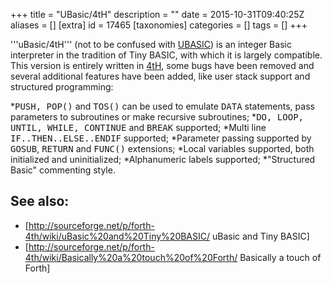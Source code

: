 +++
title = "UBasic/4tH"
description = ""
date = 2015-10-31T09:40:25Z
aliases = []
[extra]
id = 17465
[taxonomies]
categories = []
tags = []
+++

'''uBasic/4tH''' (not to be confused with [UBASIC](https://rosettacode.org/wiki/UBASIC)) is an integer Basic interpreter in the tradition of Tiny BASIC, with which it is largely compatible. This version is entirely written in [4tH](https://rosettacode.org/wiki/4tH), some bugs have been removed and several additional features have been added, like user stack support and structured programming:

*<tt>PUSH, POP()</tt> and <tt>TOS()</tt> can be used to emulate <tt>DATA</tt> statements, pass parameters to subroutines or make recursive subroutines;
*<tt>DO, LOOP, UNTIL, WHILE, CONTINUE</tt> and <tt>BREAK</tt> supported;
*Multi line <tt>IF..THEN..ELSE..ENDIF</tt> supported;
*Parameter passing supported by <tt>GOSUB</tt>, <tt>RETURN</tt> and <tt>FUNC()</tt> extensions;
*Local variables supported, both initialized and uninitialized;
*Alphanumeric labels supported;
*"Structured Basic" commenting style.

## See also:
* [http://sourceforge.net/p/forth-4th/wiki/uBasic%20and%20Tiny%20BASIC/ uBasic and Tiny BASIC]
* [http://sourceforge.net/p/forth-4th/wiki/Basically%20a%20touch%20of%20Forth/ Basically a touch of Forth]

